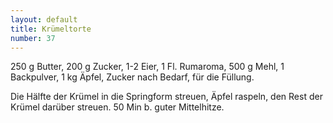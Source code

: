 ```yaml
---
layout: default
title: Krümeltorte
number: 37
---
```


250 g Butter, 200 g Zucker, 1-2 Eier, 1 Fl. Rumaroma, 500 g Mehl, 1 Backpulver, 1 kg Äpfel, Zucker nach Bedarf, für die Füllung.

Die Hälfte der Krümel in die Springform streuen, Äpfel raspeln, den Rest der Krümel darüber streuen.
50 Min b. guter Mittelhitze.
